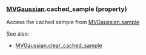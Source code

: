 ### [MVGaussian](MVGaussian.md).cached_sample (property)




Access the cached sample from [MVGaussian.sample](MVGaussian.sample.md)

See also:

* [MVGaussian.clear_cached_sample](MVGaussian.clear_cached_sample.md)

